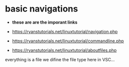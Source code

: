 # basic navigations 

* **these are are the imporant links** 

* https://ryanstutorials.net/linuxtutorial/navigation.php

* https://ryanstutorials.net/linuxtutorial/commandline.php

* https://ryanstutorials.net/linuxtutorial/aboutfiles.php


everything is a file we difine the file type here in VSC...